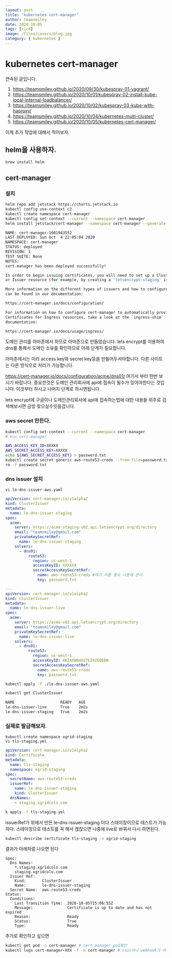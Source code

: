 ```yaml
---
layout: post
title: "kubernetes cert-manager"
author: teamsmiley
date: 2020-10-05
tags: [cicd]
image: /files/covers/blog.jpg
category: { kubernetes }
---
```


# kubernetes cert-manager

연속된 글입니다.

1. <https://teamsmiley.github.io/2020/09/30/kubespray-01-vagrant/>
1. <https://teamsmiley.github.io/2020/10/01/kubespray-02-install-kube-local-internal-loadbalancer/>
1. <https://teamsmiley.github.io/2020/10/02/kubespray-03-kube-with-haproxy/>
1. <https://teamsmiley.github.io/2020/10/04/kubernetes-multi-cluster/>
1. <https://teamsmiley.github.io/2020/10/05/kubernetes-cert-manager/>

이제 추가 작업에 대해서 적어보자.

## helm을 사용하자.

```bash
brew install helm
```

## cert-manager

### 설치

```bash
helm repo add jetstack https://charts.jetstack.io
kubectl config use-context c2
kubectl create namespace cert-manager
kubectl config set-context --current --namespace cert-manager
helm install jetstack/cert-manager --namespace cert-manager --generate-name --set installCRDs=true
```

```bash
NAME: cert-manager-1601943552
LAST DEPLOYED: Sun Oct  4 22:05:04 2020
NAMESPACE: cert-manager
STATUS: deployed
REVISION: 1
TEST SUITE: None
NOTES:
cert-manager has been deployed successfully!

In order to begin issuing certificates, you will need to set up a ClusterIssuer
or Issuer resource (for example, by creating a 'letsencrypt-staging' issuer).

More information on the different types of issuers and how to configure them
can be found in our documentation:

https://cert-manager.io/docs/configuration/

For information on how to configure cert-manager to automatically provision
Certificates for Ingress resources, take a look at the `ingress-shim`
documentation:

https://cert-manager.io/docs/usage/ingress/
```

도메인 관리를 아마존에서 하므로 아마존으로 만들었습니다. lets encrypt를 이용하여 dns를 통해서 도메인 소유를 확인하므로 아래 단계가 필요합니다.

아마존에서는 미리 access key와 secret key등을 만들어두셔야합니다. 다른 사이트는 다른 방식으로 처리가 가능합니다.

https://cert-manager.io/docs/configuration/acme/dns01/ 여기서 부터 한번 보시기 바랍니다. 중요한것은 도메인 관리회사에 api에 접속이 될수가 있어야한다는 것입니다. 이것부터 하시고 나머지 단계로 하시면됩니다.

lets encrypt에 구글이나 도메인관리회사에 api에 접속하는법에 대한 내용들 위주로 검색해보시면 금방 찾으실수잇을겁니다.

### aws secret 만든다.

```bash
kubectl config set-context --current --namespace cert-manager
# kcn cert-manager
```

```bash
AWS_ACCESS_KEY_ID=XXXXX
AWS_SECRET_ACCESS_KEY=XXXXX
echo ${AWS_SECRET_ACCESS_KEY} > password.txt
kubectl create secret generic aws-route53-creds --from-file=password.txt -n cert-manager
rm -f password.txt
```

### dns issuer 설치

```
vi le-dns-issuer-aws.yaml
```

```yml
apiVersion: cert-manager.io/v1alpha2
kind: ClusterIssuer
metadata:
  name: le-dns-issuer-staging
spec:
  acme:
    server: https://acme-staging-v02.api.letsencrypt.org/directory
    email: "teamsmiley@gmail.com"
    privateKeySecretRef:
      name: le-dns-issuer-staging
    solvers:
      - dns01:
          route53:
            region: us-west-1
            accessKeyID: XXXXXX
            secretAccessKeySecretRef:
              name: aws-route53-creds #여기 이름 중요 나중에 쓴다.
              key: password.txt

---
apiVersion: cert-manager.io/v1alpha2
kind: ClusterIssuer
metadata:
  name: le-dns-issuer-live
spec:
  acme:
    server: https://acme-v02.api.letsencrypt.org/directory
    email: "teamsmiley@gmail.com"
    privateKeySecretRef:
      name: le-dns-issuer-live
    solvers:
      - dns01:
          route53:
            region: us-west-1
            accessKeyID: AKIAXW6HU27EZ4ZGQEBN
            secretAccessKeySecretRef:
              name: aws-route53-creds
              key: password.txt
```

```bash
kubectl apply -f ./le-dns-issuer-aws.yaml

kubectl get ClusterIssuer

NAME                    READY   AGE
le-dns-issuer-live      True    2m2s
le-dns-issuer-staging   True    2m2s
```

### 실제로 발급해보자.

```
kubectl create namespace xgrid-staging
vi tls-staging.yml
```

```yml
apiVersion: cert-manager.io/v1alpha2
kind: Certificate
metadata:
  name: tls-staging
  namespace: xgrid-staging
spec:
  secretName: aws-route53-creds
  issuerRef:
    name: le-dns-issuer-staging
    kind: ClusterIssuer
  dnsNames:
    - staging.xgridcolo.com
```

```bash
k apply -f tls-staging.yml
```

issuerRef가 위에서 만든 le-dns-issuer-staging 이다 스테이징이므로 테스트가 가능하다. 스테이징으로 테스트를 꼭 해서 괞찮으면 나중에 live로 바꿔서 다시 하면된다.

```bash
kubectl describe certificate tls-staging -n xgrid-staging
```

결과가 아래처럼 나오면 된다

```
Spec:
  Dns Names:
    *.staging.xgridcolo.com
    staging.xgridcolo.com
  Issuer Ref:
    Kind:       ClusterIssuer
    Name:       le-dns-issuer-staging
  Secret Name:  aws-route53-creds
Status:
  Conditions:
    Last Transition Time:  2020-10-05T15:06:55Z
    Message:               Certificate is up to date and has not expired
    Reason:                Ready
    Status:                True
    Type:                  Ready
```

추가로 확인하고 싶으면

```bash
kubectl get pod -n cert-manager # cert-manager pod확인
kubectl logs cert-manager-XXX -f -n cert-manager # cain이나 webhook가 아닌 main pod를 체크해야한다.
```
